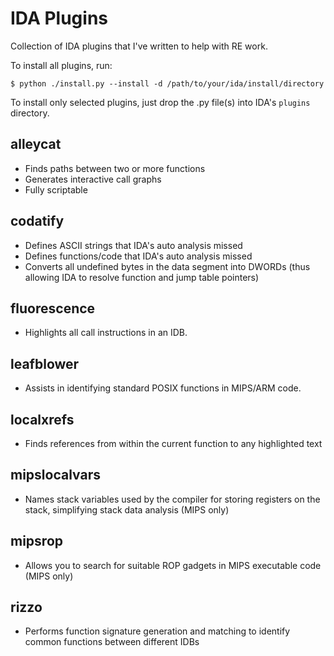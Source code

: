 IDA Plugins
===

Collection of IDA plugins that I've written to help with RE work.

To install all plugins, run:

```
$ python ./install.py --install -d /path/to/your/ida/install/directory
```

To install only selected plugins, just drop the .py file(s) into IDA's `plugins` directory.

alleycat
----------

  * Finds paths between two or more functions
  * Generates interactive call graphs
  * Fully scriptable

codatify
--------

  * Defines ASCII strings that IDA's auto analysis missed
  * Defines functions/code that IDA's auto analysis missed
  * Converts all undefined bytes in the data segment into DWORDs (thus allowing IDA to resolve function and jump table pointers)

fluorescence
------------

  * Highlights all call instructions in an IDB.

leafblower
----------

  * Assists in identifying standard POSIX functions in MIPS/ARM code.

localxrefs
----------

  * Finds references from within the current function to any highlighted text

mipslocalvars
-------------

  * Names stack variables used by the compiler for storing registers on the stack, simplifying stack data analysis (MIPS only)

mipsrop
-------

  * Allows you to search for suitable ROP gadgets in MIPS executable code (MIPS only)

rizzo
-----

  * Performs function signature generation and matching to identify common functions between different IDBs

